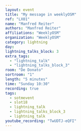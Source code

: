 ```yaml
---
layout: event
title: "My message in weeklyOSM"
ref: "LX01"
name: "Manfred Reiter"
authors: "Manfred Reiter"
affiliations: "WeeklyOSM"
organization: "WeeklyOSM"
category: lightning
day: 
lightning_talks_block: 3
extra_tags:
  - "lightning_talk"
  - "lightning_talks_block_3"
room: "De Donato"
sortroom: "1"
length: "5 minutes"
time: "Sunday 10:30"
recording: true
tags:
  - sotmevent
  - slot18
  - lightning_talk
  - lightning_talks_block_3
  - lightning_talk
youtube_recording: "TwUDTJ-eQFI"
---
```

